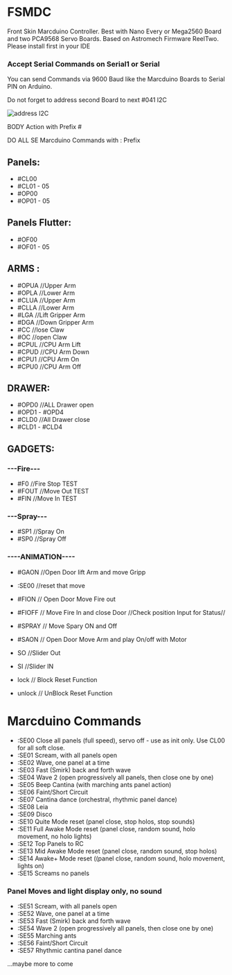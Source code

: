 # FSMDC
 
Front Skin Marcduino Controller.
Best with Nano Every or Mega2560 Board and two PCA9568 Servo Boards.
Based on Astromech Firmware ReelTwo. Please install first in your IDE

### Accept Serial Commands on Serial1 or Serial

You can send Commands via 9600 Baud like the Marcduino Boards to Serial PIN on Arduino.



Do not forget to address second Board to next #041 I2C 

![address I2C](https://aws1.discourse-cdn.com/standard10/uploads/xod/original/2X/2/2d5c10229152ca2a7e5970a3ae039689d0eccfc4.jpeg)

 
BODY Action with Prefix #
 
DO ALL SE Marcduino Commands with : Prefix 

## Panels:
* #CL00
* #CL01 - 05
* #OP00
* #OP01 - 05
  
## Panels Flutter:
* #OF00
* #OF01 - 05

## ARMS :
* #OPUA   //Upper Arm
* #OPLA   //Lower Arm
* #CLUA   //Upper Arm
* #CLLA   //Lower Arm
* #LGA   //Lift Gripper Arm
* #DGA   //Down Gripper Arm
* #CC    //lose Claw
* #OC    //open Claw
* #CPUL  //CPU Arm Lift
* #CPUD  //CPU Arm Down
* #CPU1  //CPU Arm On
* #CPU0  //CPU Arm Off

## DRAWER:
* #OPD0  //ALL Drawer open
* #OPD1 - #OPD4
* #CLD0  //All Drawer close
* #CLD1  - #CLD4

## GADGETS:
### ---Fire---
* #F0    //Fire Stop  TEST
* #FOUT  //Move Out   TEST
* #FIN   //Move In    TEST

### ---Spray---
* #SP1   //Spray On
* #SP0   //Spray Off

### ----ANIMATION----
* #GAON   //Open Door lift Arm and move Gripp
* :SE00   //reset that move
* #FION   // Open Door Move Fire out
* #FIOFF  // Move Fire In and close Door
//Check position Input for Status//

* #SPRAY  // Move Spary ON and Off
* #SAON   // Open Door Move Arm and play On/off with Motor
* SO     //Slider Out
* SI     //Slider IN

* lock   // Block Reset Function
* unlock // UnBlock Reset Function



# Marcduino Commands
* :SE00     Close all panels (full speed), servo off - use as init only. Use CL00 for all soft close.
* :SE01     Scream, with all panels open
* :SE02     Wave, one panel at a time
* :SE03     Fast (Smirk) back and forth wave
* :SE04     Wave 2 (open progressively all panels, then close one by one)
* :SE05     Beep Cantina (with marching ants panel action)
* :SE06     Faint/Short Circuit
* :SE07     Cantina dance (orchestral, rhythmic panel dance)
* :SE08     Leia
* :SE09     Disco
* :SE10     Quite Mode reset (panel close, stop holos, stop sounds)
* :SE11     Full Awake Mode reset (panel close, random sound, holo movement, no holo lights)
* :SE12     Top Panels to RC
* :SE13     Mid Awake Mode reset (panel close, random sound, stop holos)
* :SE14     Awake+ Mode reset ((panel close, random sound, holo movement, lights on)
* :SE15     Screams no panels

###  Panel Moves and light display only, no sound

* :SE51     Scream, with all panels open
* :SE52     Wave, one panel at a time
* :SE53     Fast (Smirk) back and forth wave
* :SE54     Wave 2 (open progressively all panels, then close one by one)
* :SE55     Marching ants 
* :SE56     Faint/Short Circuit
* :SE57     Rhythmic cantina panel dance

...maybe more to come
